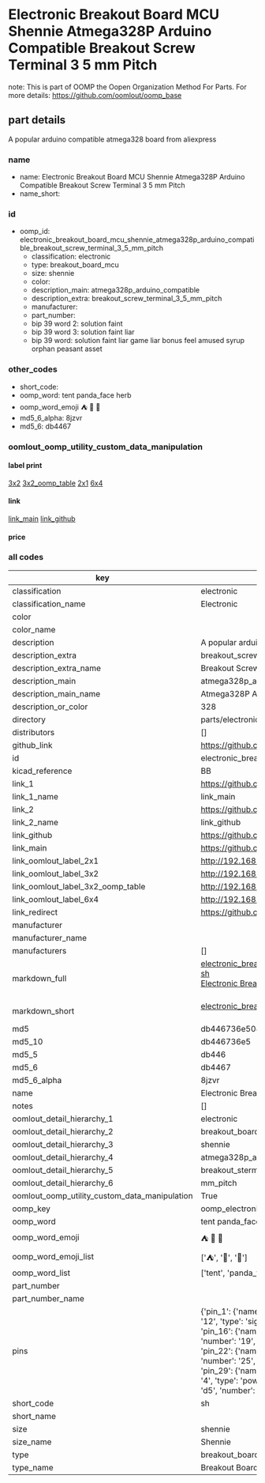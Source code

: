 # Electronic Breakout Board MCU Shennie Atmega328P Arduino Compatible Breakout Screw Terminal 3 5 mm Pitch  

note: This is part of OOMP the Oopen Organization Method For Parts. For more details: https://github.com/oomlout/oomp_base

##  part details
  



A popular arduino compatible atmega328 board from aliexpress



### name
* name: Electronic Breakout Board MCU Shennie Atmega328P Arduino Compatible Breakout Screw Terminal 3 5 mm Pitch
* name_short: 
### id
* oomp_id: electronic_breakout_board_mcu_shennie_atmega328p_arduino_compatible_breakout_screw_terminal_3_5_mm_pitch
  * classification: electronic
  * type: breakout_board_mcu
  * size: shennie
  * color: 
  * description_main: atmega328p_arduino_compatible
  * description_extra: breakout_screw_terminal_3_5_mm_pitch
  * manufacturer: 
  * part_number: 
  * bip 39 word 2: solution faint
  * bip 39 word 3: solution faint liar
  * bip 39 word: solution faint liar game liar bonus feel amused syrup orphan peasant asset

### other_codes
* short_code: 
* oomp_word: tent panda_face herb
* oomp_word_emoji :tent: :panda_face: :herb:
* md5_6_alpha: 8jzvr
* md5_6: db4467






### oomlout_oomp_utility_custom_data_manipulation
#### label print
[3x2](http://192.168.1.245:1112/?label=oomp%208jzvr)
[3x2_oomp_table](http://192.168.1.108:1112/?label=oomp%208jzvr)
[2x1](http://192.168.1.242:1112/?label=oomp%208jzvr)
[6x4](http://192.168.1.55:1112/?label=oomp%208jzvr)    

#### link

[link_main](https://github.com/oomlout/oomlout_oomp_version_1_messy/tree/main/parts/electronic_breakout_board_mcu_shennie_atmega328p_arduino_compatible_breakout_screw_terminal_3_5_mm_pitch) [link_github](https://github.com/oomlout/oomlout_oomp_version_1_messy/tree/main/parts/electronic_breakout_board_mcu_shennie_atmega328p_arduino_compatible_breakout_screw_terminal_3_5_mm_pitch)                             

#### price







### all codes 
| key | value |  
| --- | --- |  
| classification | electronic |  
| classification_name | Electronic |  
| color |  |  
| color_name |  |  
| description | A popular arduino compatible atmega328 board from aliexpress |  
| description_extra | breakout_screw_terminal_3_5_mm_pitch |  
| description_extra_name | Breakout Screw Terminal 3 5 mm Pitch |  
| description_main | atmega328p_arduino_compatible |  
| description_main_name | Atmega328P Arduino Compatible |  
| description_or_color | 328 |  
| directory | parts/electronic_breakout_board_mcu_shennie_atmega328p_arduino_compatible_breakout_screw_terminal_3_5_mm_pitch |  
| distributors | [] |  
| github_link | https://github.com/oomlout/oomlout_oomp_part_src/tree/main/parts/electronic_breakout_board_mcu_shennie_atmega328p_arduino_compatible_breakout_screw_terminal_3_5_mm_pitch |  
| id | electronic_breakout_board_mcu_shennie_atmega328p_arduino_compatible_breakout_screw_terminal_3_5_mm_pitch |  
| kicad_reference | BB |  
| link_1 | https://github.com/oomlout/oomlout_oomp_version_1_messy/tree/main/parts/electronic_breakout_board_mcu_shennie_atmega328p_arduino_compatible_breakout_screw_terminal_3_5_mm_pitch |  
| link_1_name | link_main |  
| link_2 | https://github.com/oomlout/oomlout_oomp_version_1_messy/tree/main/parts/electronic_breakout_board_mcu_shennie_atmega328p_arduino_compatible_breakout_screw_terminal_3_5_mm_pitch |  
| link_2_name | link_github |  
| link_github | https://github.com/oomlout/oomlout_oomp_version_1_messy/tree/main/parts/electronic_breakout_board_mcu_shennie_atmega328p_arduino_compatible_breakout_screw_terminal_3_5_mm_pitch |  
| link_main | https://github.com/oomlout/oomlout_oomp_version_1_messy/tree/main/parts/electronic_breakout_board_mcu_shennie_atmega328p_arduino_compatible_breakout_screw_terminal_3_5_mm_pitch |  
| link_oomlout_label_2x1 | http://192.168.1.242:1112/?label=oomp%208jzvr |  
| link_oomlout_label_3x2 | http://192.168.1.245:1112/?label=oomp%208jzvr |  
| link_oomlout_label_3x2_oomp_table | http://192.168.1.108:1112/?label=oomp%208jzvr |  
| link_oomlout_label_6x4 | http://192.168.1.55:1112/?label=oomp%208jzvr |  
| link_redirect | https://github.com/oomlout/oomlout_oomp_version_1_messy/tree/main/parts/electronic_breakout_board_mcu_shennie_atmega328p_arduino_compatible_breakout_screw_terminal_3_5_mm_pitch |  
| manufacturer |  |  
| manufacturer_name |  |  
| manufacturers | [] |  
| markdown_full | [electronic_breakout_board_mcu_shennie_atmega328p_arduino_compatible_breakout_screw_terminal_3_5_mm_pitch](none)<br>[sh](none)<br>[Electronic Breakout Board Mcu Shennie Atmega328P Arduino Compatible Breakout Screw Terminal 3 5 Mm Pitch](none)<br><br> |  
| markdown_short | [electronic_breakout_board_mcu_shennie_atmega328p_arduino_compatible_breakout_screw_terminal_3_5_mm_pitch](none)<br><br> |  
| md5 | db446736e5082a9865c065f301947e76 |  
| md5_10 | db446736e5 |  
| md5_5 | db446 |  
| md5_6 | db4467 |  
| md5_6_alpha | 8jzvr |  
| name | Electronic Breakout Board MCU Shennie Atmega328P Arduino Compatible Breakout Screw Terminal 3 5 mm Pitch |  
| notes | [] |  
| oomlout_detail_hierarchy_1 | electronic |  
| oomlout_detail_hierarchy_2 | breakout_board_mcu |  
| oomlout_detail_hierarchy_3 | shennie |  
| oomlout_detail_hierarchy_4 | atmega328p_arduino_compatible |  
| oomlout_detail_hierarchy_5 | breakout_sterminal_3_5 |  
| oomlout_detail_hierarchy_6 | mm_pitch |  
| oomlout_oomp_utility_custom_data_manipulation | True |  
| oomp_key | oomp_electronic_breakout_board_mcu_shennie_atmega328p_arduino_compatible_breakout_screw_terminal_3_5_mm_pitch |  
| oomp_word | tent panda_face herb |  
| oomp_word_emoji | :tent: :panda_face: :herb: |  
| oomp_word_emoji_list | [':tent:', ':panda_face:', ':herb:'] |  
| oomp_word_list | ['tent', 'panda_face', 'herb'] |  
| part_number |  |  
| part_number_name |  |  
| pins | {'pin_1': {'name': 'tx1', 'number': '1', 'type': 'signal'}, 'pin_10': {'name': 'd7', 'number': '10', 'type': 'signal'}, 'pin_11': {'name': 'd8', 'number': '11', 'type': 'signal'}, 'pin_12': {'name': 'd9', 'number': '12', 'type': 'signal'}, 'pin_13': {'name': 'd10', 'number': '13', 'type': 'signal'}, 'pin_14': {'name': 'd11', 'number': '14', 'type': 'signal'}, 'pin_15': {'name': 'd12', 'number': '15', 'type': 'signal'}, 'pin_16': {'name': 'd13', 'number': '16', 'type': 'signal'}, 'pin_17': {'name': '3v3', 'number': '17', 'type': 'power'}, 'pin_18': {'name': 'ref', 'number': '18', 'type': 'signal'}, 'pin_19': {'name': 'a0', 'number': '19', 'type': 'signal'}, 'pin_2': {'name': 'rx0', 'number': '2', 'type': 'signal'}, 'pin_20': {'name': 'a1', 'number': '20', 'type': 'signal'}, 'pin_21': {'name': 'a2', 'number': '21', 'type': 'signal'}, 'pin_22': {'name': 'a3', 'number': '22', 'type': 'signal'}, 'pin_23': {'name': 'a4', 'number': '23', 'type': 'signal'}, 'pin_24': {'name': 'a5', 'number': '24', 'type': 'signal'}, 'pin_25': {'name': 'a6', 'number': '25', 'type': 'signal'}, 'pin_26': {'name': 'a7', 'number': '26', 'type': 'signal'}, 'pin_27': {'name': '5v', 'number': '27', 'type': 'power'}, 'pin_28': {'name': 'rst', 'number': '28', 'type': 'signal'}, 'pin_29': {'name': 'gnd', 'number': '29', 'type': 'gnd'}, 'pin_3': {'name': 'rst', 'number': '3', 'type': 'signal'}, 'pin_30': {'name': 'vin', 'number': '30', 'type': 'power'}, 'pin_4': {'name': 'gnd', 'number': '4', 'type': 'power'}, 'pin_5': {'name': 'd2', 'number': '5', 'type': 'signal'}, 'pin_6': {'name': 'd3', 'number': '6', 'type': 'signal'}, 'pin_7': {'name': 'd4', 'number': '7', 'type': 'signal'}, 'pin_8': {'name': 'd5', 'number': '8', 'type': 'signal'}, 'pin_9': {'name': 'd6', 'number': '9', 'type': 'signal'}} |  
| short_code | sh |  
| short_name |  |  
| size | shennie |  
| size_name | Shennie |  
| type | breakout_board_mcu |  
| type_name | Breakout Board MCU |  
